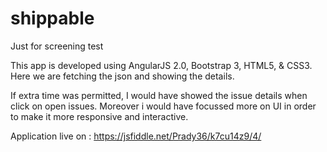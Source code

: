 # shippable
Just for screening test

This app is developed using AngularJS 2.0, Bootstrap 3, HTML5, & CSS3. Here we are fetching the json and showing the details.

If extra time was permitted, I would have showed the issue details when click on open issues. Moreover i would have focussed more on UI in order to make it more responsive and interactive.


Application live on : https://jsfiddle.net/Prady36/k7cu14z9/4/
